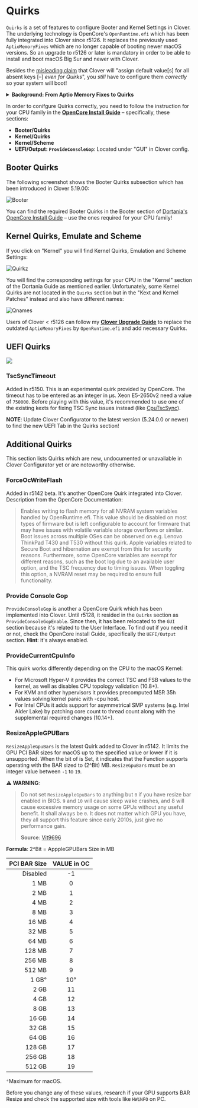 # Quirks

`Quirks` is a set of features to configure Booter and Kernel Settings in Clover. The underlying technology is OpenCore's `OpenRuntime.efi` which has been fully integrated into Clover since r5126. It replaces the previously used `AptioMemoryFixes` which are no longer capable of booting newer macOS versions. So an upgrade to r5126 or later is mandatory in order to be able to install and boot macOS Big Sur and newer with Clover.

Besides the [misleading claim](https://www.insanelymac.com/forum/topic/351590-intel-uhd-graphics-630-help/?do=findComment&comment=2781905) that Clover will "assign default value[s] for all absent keys [–] *even for Quirks*", you *still* have to configure them *correctly* so your system will boot!

<details>
<summary><strong>Background: From Aptio Memory Fixes to Quirks</strong></summary>

The development of a driver for adjusting the memory of the Aptio UEFI BIOS (by AMI) by Dmazar marked the beginning of the UEFI Boot era for Clover.

The Allocate function in this BIOS allocates memory in the lower registers, but to boot macOS, the lower memory has to be freed. This issue not only affected memory but also `boot.efi`, address virtualization, pointers, functions, etc. It was Dmazar who figured out how to resolve the issues which resulted in the `OsxAptioFixDrv.efi` driver.

After Dmazar left, no one touched this driver for a very long time until vit9696 decided to overhaul it. First, he made changes to the driver so that it could utilize native NVRAM on many chipsets, which was not possible before. Next, he broke the new driver (`OpenRuntime.efi`) down into sections of **semantic expressions (quirks), which could then be turned on and off by the user as needed when using the OpenCore Bootloader**.

ReddestDream, a programmer who decided to make `OpenRuntime.efi` work with Clover somehow, created a separate driver (`OcQuirks.efi`), which worked in conjunction with `OpenRuntime.efi` and an additional `OcQuirks.plist` to store all the settings. This construction could then be utilized by Clover.

Next, Slice integrated the `OpenRuntime.efi` source code into his repo, so he could do bisectioning. Finally, he integrated the quirks into the structure of the Clover `config.plist`, so that a separate config for quirks was no longer necessary and Quirks could also be changed on the fly from within the bootloader GUI.
</details>

In order to conifgure Quirks correctly, you need to follow the instruction for your CPU family in the [**OpenCore Install Guide**](https://dortania.github.io/OpenCore-Install-Guide/) – specifically, these sections:

- **Booter/Quirks**
- **Kernel/Quirks**
- **Kernel/Scheme**
- **UEFI/Output: `ProvideConsoleGop`**: Located under "GUI" in Clover config.

## Booter Quirks
The following screenshot shows the Booter Quirks subsection which has been introduced in Clover 5.19.00:

![Booter](https://user-images.githubusercontent.com/76865553/148212620-62387a7a-d56a-4df7-b8bb-ad6b0131ebf5.png)

You can find the required Booter Quirks in the Booter section of [Dortania's OpenCore Install Guide](https://dortania.github.io/OpenCore-Install-Guide/) – use the  ones required for your CPU family!

## Kernel Quirks, Emulate and Scheme
If you click on "Kernel" you will find Kernel Quirks, Emulation and Scheme Settings:

![Quirkz](https://user-images.githubusercontent.com/76865553/156524793-98e3f7c1-9058-4742-ab34-8ed7689c70bb.png)

You will find the corresponding settings for your CPU in the "Kernel" section of the Dortania Guide as mentioned earlier. Unfortunately, some Kernel Quirks are not located in the `Quirks` section but in the "Kext and Kernel Patches" instead and also have different names:

![Qnames](https://user-images.githubusercontent.com/76865553/139507628-4dbc5d58-a823-4cd7-a739-9945dd3a2e94.png)

Users of Clover < r5126 can follow my [**Clover Upgrade Guide**](https://github.com/5T33Z0/Clover-Crate/tree/main/Update_Clover) to replace the outdated `AptioMemoryFixes` by `OpenRuntime.efi` and add necessary Quirks.

## UEFI Quirks
![](/Users/5t33z0/Desktop/UEFI_Quirks.png)

### TscSyncTimeout
Added in r5150. This is an experimental quirk provided by OpenCore. The timeout has to be entered as an integer in µs. Xeon E5-2650v2 need a value of `750000`. Before playing with this value, it's recommended to use one of the existing kexts for fixing TSC Sync issues instead (like [CpuTscSync](https://github.com/acidanthera/CpuTscSync)). 

**NOTE**: Update Clover Configurator to the latest version (5.24.0.0 or newer) to find the new UEFI Tab in the Quirks section!

## Additional Quirks
This section lists Quirks which are new, undocumented or unavailable in Clover Configurator yet or are noteworthy otherwise.

### ForceOcWriteFlash
Added in r5142 beta. It's another OpenCore Quirk integrated into Clover. Description from the OpenCore Documentation:

> Enables writing to flash memory for all NVRAM system variables handled by OpenRuntime.efi. This value should be disabled on most types of firmware but is left configurable to account for firmware that may have issues with volatile variable storage overflows or similar. Boot issues across multiple OSes can be observed on e.g. Lenovo ThinkPad T430 and T530 without this quirk. Apple variables related to Secure Boot and hibernation are exempt from this for security reasons. Furthermore, some OpenCore variables are exempt for different reasons, such as the boot log due to an available user option, and the TSC frequency due to timing issues. When toggling this option, a NVRAM reset may be required to ensure full functionality.

### Provide Console Gop
`ProvideConsoleGop` is another a OpenCore Quirk which has been implemented into Clover. Until r5128, it resided in the `Quirks` section as `ProvideConsoleGopEnable`. Since then, it has been relocated to the `GUI` section because it's related to the User Interface. To find out if you need it or not, check the OpenCore install Guide, specifically the `UEFI/Output` section. **Hint**: it's always enabled.

### ProvideCurrentCpuInfo
This quirk works differently depending on the CPU to the macOS Kernel:
- For Microsoft Hyper-V it provides the correct TSC and FSB values to the kernel, as well as disables CPU topology validation (10.8+).
- For KVM and other hypervisors it provides precomputed MSR 35h values solving kernel panic with -cpu host.
- For Intel CPUs it adds support for asymmetrical SMP systems (e.g. Intel Alder Lake) by patching core count to thread count along with the supplemental required changes (10.14+).

### ResizeAppleGPUBars
`ResizeAppleGpuBars` is the latest Quirk added to Clover in r5142. It limits the GPU PCI BAR sizes for macOS up to the specified value or lower if it is unsupported. When the bit of is Set, it indicates that the Function supports operating with the BAR sized to (2^Bit) MB. `ResizeGpuBars` must be an integer value between `-1` to `19`.

:warning: **WARNING**:
> Do not set `ResizeAppleGpuBars` to anything but `0` if you have resize bar enabled in BIOS. `9` and `10` will cause sleep wake crashes, and 8 will cause excessive memory usage on some GPUs without any useful benefit. It shall always be `0`. It does not matter which GPU you have, they all support this feature since early 2010s, just give no performance gain.
>
> **Source**: [Vit9696](https://www.insanelymac.com/forum/topic/349485-how-to-opencore-074-075-differences/?do=findComment&comment=2770810)

**Formula**: 2^Bit = ApppleGPUBars Size in MB

| PCI BAR Size | VALUE in OC|
|-------------:|:----------:|
| Disabled|-1|
|1 MB|0|
| 2 MB|1|
| 4 MB|2|
| 8 MB|3|
| 16 MB|4|
| 32 MB|5|
| 64 MB|6|
| 128 MB|7|
| 256 MB|8|
| 512 MB|9|
| 1 GB°|10°|
| 2 GB|11|
| 4 GB|12|
| 8 GB|13|
| 16 GB|14|
| 32 GB|15|
| 64 GB|16|
| 128 GB|17|
| 256 GB|18|
| 512 GB|19|

`°`Maximum for macOS.

Before you change any of these values, research if your GPU supports BAR Resize and check the supported size with tools like `HWiNFO` on PC.
